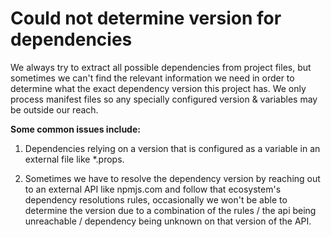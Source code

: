 # Could not determine version for dependencies

We always try to extract all possible dependencies from project files, but sometimes we can't find the relevant information we need in order to determine what the exact dependency version this project has. We only process manifest files so any specially configured version & variables may be outside our reach.

**Some common issues include:**

1. Dependencies relying on a version that is configured as a variable in an external file like \*.props.

2. Sometimes we have to resolve the dependency version by reaching out to an external API like npmjs.com and follow that ecosystem's dependency resolutions rules, occasionally we won't be able to determine the version due to a combination of the rules / the api being unreachable / dependency being unknown on that version of the API.

